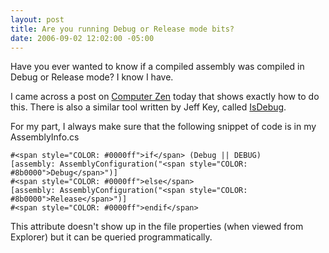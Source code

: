 ```yaml
---
layout: post
title: Are you running Debug or Release mode bits?
date: 2006-09-02 12:02:00 -05:00
---
```


Have you ever wanted to know if a compiled assembly was compiled in Debug or Release mode? I know I have.

I came across a post on [Computer Zen](http://www.hanselman.com/blog/HowToProgrammaticallyDetectIfAnAssemblyIsCompiledInDebugOrReleaseMode.aspx) today that shows exactly how to do this. There is also a similar tool written by Jeff Key, called [IsDebug](http://www.sliver.com/dotnet/IsDebug/).

For my part, I always make sure that the following snippet of code is in my AssemblyInfo.cs

```
#<span style="COLOR: #0000ff">if</span> (Debug || DEBUG)
[assembly: AssemblyConfiguration("<span style="COLOR: #8b0000">Debug</span>")]
#<span style="COLOR: #0000ff">else</span>
[assembly: AssemblyConfiguration("<span style="COLOR: #8b0000">Release</span>")]
#<span style="COLOR: #0000ff">endif</span>
```

<span style="COLOR: #0000ff"></span>

This attribute doesn't show up in the file properties (when viewed from Explorer) but it can be queried programmatically.
